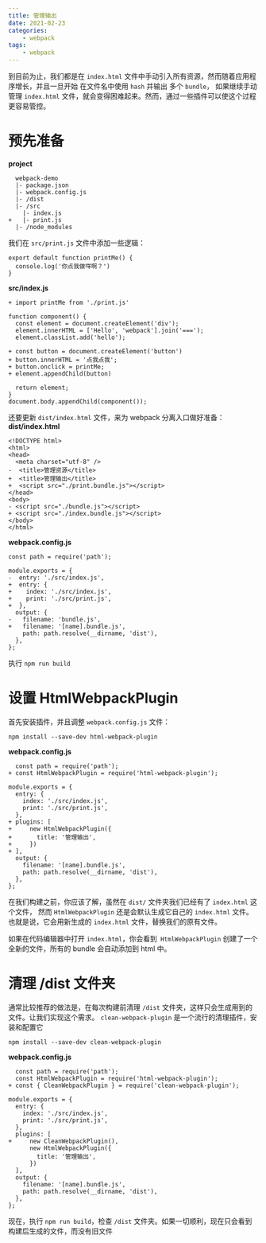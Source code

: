 ```yaml
---
title: 管理输出
date: 2021-02-23
categories:
    - webpack
tags:
    - webpack
---
```

到目前为止，我们都是在 `index.html` 文件中手动引入所有资源，然而随着应用程序增长，并且一旦开始 在文件名中使用 `hash` 并输出 多个 `bundle`，
如果继续手动管理 `index.html` 文件，就会变得困难起来。然而，通过一些插件可以使这个过程更容易管控。

# 预先准备
**project**
```
  webpack-demo
  |- package.json
  |- webpack.config.js
  |- /dist
  |- /src
    |- index.js
+   |- print.js
  |- /node_modules
```
我们在 `src/print.js` 文件中添加一些逻辑：
```
export default function printMe() {
  console.log('你点我做咩啊？')
}
```
**src/index.js**
```
+ import printMe from './print.js'

function component() {
  const element = document.createElement('div');
  element.innerHTML = ['Hello', 'webpack'].join('===');
  element.classList.add('hello');

+ const button = document.createElement('button')
+ button.innerHTML = '点我点我';
+ button.onclick = printMe;
+ element.appendChild(button)

  return element;
}
document.body.appendChild(component());
```
还要更新 `dist/index.html` 文件，来为 webpack 分离入口做好准备：
**dist/index.html**
```
<!DOCTYPE html>
<html>
<head>
  <meta charset="utf-8" />
-  <title>管理资源</title>
+  <title>管理输出</title>
+  <script src="./print.bundle.js"></script>
</head>
<body>
- <script src="./bundle.js"></script>
+ <script src="./index.bundle.js"></script>
</body>
</html>
```
**webpack.config.js**
```
const path = require('path');

module.exports = {
-  entry: './src/index.js',
+  entry: {
+    index: './src/index.js',
+    print: './src/print.js',
+  },
  output: {
-   filename: 'bundle.js',
+   filename: '[name].bundle.js',
    path: path.resolve(__dirname, 'dist'),
  },
};
```
执行 `npm run build`

# 设置 HtmlWebpackPlugin
首先安装插件，并且调整 `webpack.config.js` 文件：
```
npm install --save-dev html-webpack-plugin
```
**webpack.config.js**
```
  const path = require('path');
+ const HtmlWebpackPlugin = require('html-webpack-plugin');

module.exports = {
  entry: {
    index: './src/index.js',
    print: './src/print.js',
  },
+ plugins: [
+     new HtmlWebpackPlugin({
+       title: '管理输出',
+     })
+ ],
  output: {
    filename: '[name].bundle.js',
    path: path.resolve(__dirname, 'dist'),
  },
};
```
在我们构建之前，你应该了解，虽然在 `dist/` 文件夹我们已经有了 `index.html` 这个文件，
然而 `HtmlWebpackPlugin` 还是会默认生成它自己的 `index.html` 文件。也就是说，它会用新生成的 `index.html` 文件，替换我们的原有文件。

如果在代码编辑器中打开 `index.html`，你会看到` HtmlWebpackPlugin` 创建了一个全新的文件，所有的 bundle 会自动添加到 html 中。

# 清理 /dist 文件夹
通常比较推荐的做法是，在每次构建前清理 `/dist` 文件夹，这样只会生成用到的文件。让我们实现这个需求。
`clean-webpack-plugin` 是一个流行的清理插件，安装和配置它
```
npm install --save-dev clean-webpack-plugin
```
**webpack.config.js**
```
  const path = require('path');
  const HtmlWebpackPlugin = require('html-webpack-plugin');
+ const { CleanWebpackPlugin } = require('clean-webpack-plugin');

module.exports = {
  entry: {
    index: './src/index.js',
    print: './src/print.js',
  },
  plugins: [
+     new CleanWebpackPlugin(),
      new HtmlWebpackPlugin({
        title: '管理输出',
      })
  ],
  output: {
    filename: '[name].bundle.js',
    path: path.resolve(__dirname, 'dist'),
  },
};
```

现在，执行 `npm run build`，检查 `/dist` 文件夹。如果一切顺利，现在只会看到构建后生成的文件，而没有旧文件

